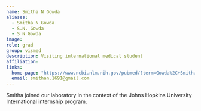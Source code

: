 ```yaml
---
name: Smitha N Gowda
aliases:
  - Smitha N Gowda
  - S.N. Gowda
  - S N Gowda
image: 
role: grad
group: vismed
description: Visiting international medical student
affiliation: 
links:
  home-page: "https://www.ncbi.nlm.nih.gov/pubmed/?term=Gowda%2C+Smitha"
  email: smithan.1691@gmail.com
---
```


Smitha joined our laboratory in the context of the Johns Hopkins University International internship program.